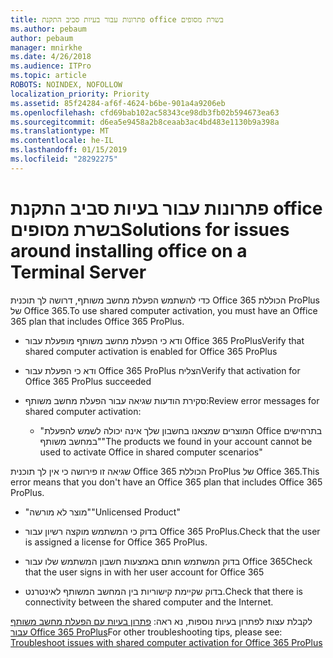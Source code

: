 ```yaml
---
title: פתרונות עבור בעיות סביב התקנת office בשרת מסופים
ms.author: pebaum
author: pebaum
manager: mnirkhe
ms.date: 4/26/2018
ms.audience: ITPro
ms.topic: article
ROBOTS: NOINDEX, NOFOLLOW
localization_priority: Priority
ms.assetid: 85f24284-af6f-4624-b6be-901a4a9206eb
ms.openlocfilehash: cfd69bab102ac58343ce98db3fb02b594673ea63
ms.sourcegitcommit: d6ea5e9458a2b8ceaab3ac4bd483e1130b9a398a
ms.translationtype: MT
ms.contentlocale: he-IL
ms.lasthandoff: 01/15/2019
ms.locfileid: "28292275"
---
```

# <a name="solutions-for-issues-around-installing-office-on-a-terminal-server"></a><span data-ttu-id="1faa7-102">פתרונות עבור בעיות סביב התקנת office בשרת מסופים</span><span class="sxs-lookup"><span data-stu-id="1faa7-102">Solutions for issues around installing office on a Terminal Server</span></span>

<span data-ttu-id="1faa7-103">כדי להשתמש הפעלת מחשב משותף, דרושה לך תוכנית Office 365 הכוללת ProPlus של Office 365.</span><span class="sxs-lookup"><span data-stu-id="1faa7-103">To use shared computer activation, you must have an Office 365 plan that includes Office 365 ProPlus.</span></span>
  
- <span data-ttu-id="1faa7-104">ודא כי הפעלת מחשב משותף מופעלת עבור Office 365 ProPlus</span><span class="sxs-lookup"><span data-stu-id="1faa7-104">Verify that shared computer activation is enabled for Office 365 ProPlus</span></span>
    
- <span data-ttu-id="1faa7-105">ודא כי הפעלת עבור Office 365 ProPlus הצליח</span><span class="sxs-lookup"><span data-stu-id="1faa7-105">Verify that activation for Office 365 ProPlus succeeded</span></span>
    
- <span data-ttu-id="1faa7-106">סקירת הודעות שגיאה עבור הפעלת מחשב משותף:</span><span class="sxs-lookup"><span data-stu-id="1faa7-106">Review error messages for shared computer activation:</span></span>
    
  - <span data-ttu-id="1faa7-107">"המוצרים שמצאנו בחשבון שלך אינה יכולה לשמש להפעלת Office בתרחישים במחשב משותף"</span><span class="sxs-lookup"><span data-stu-id="1faa7-107">"The products we found in your account cannot be used to activate Office in shared computer scenarios"</span></span>
  
<span data-ttu-id="1faa7-108">שגיאה זו פירושה כי אין לך תוכנית Office 365 הכוללת ProPlus של Office 365.</span><span class="sxs-lookup"><span data-stu-id="1faa7-108">This error means that you don't have an Office 365 plan that includes Office 365 ProPlus.</span></span>
    
  - <span data-ttu-id="1faa7-109">"מוצר לא מורשה"</span><span class="sxs-lookup"><span data-stu-id="1faa7-109">"Unlicensed Product"</span></span>
    
  - <span data-ttu-id="1faa7-110">בדוק כי המשתמש מוקצה רשיון עבור Office 365 ProPlus.</span><span class="sxs-lookup"><span data-stu-id="1faa7-110">Check that the user is assigned a license for Office 365 ProPlus.</span></span>
    
  - <span data-ttu-id="1faa7-111">בדוק המשתמש חותם באמצעות חשבון המשתמש שלו עבור Office 365</span><span class="sxs-lookup"><span data-stu-id="1faa7-111">Check that the user signs in with her user account for Office 365</span></span>
    
  - <span data-ttu-id="1faa7-112">בדוק שקיימת קישוריות בין המחשב המשותף לאינטרנט.</span><span class="sxs-lookup"><span data-stu-id="1faa7-112">Check that there is connectivity between the shared computer and the Internet.</span></span>
    
<span data-ttu-id="1faa7-113">לקבלת עצות לפתרון בעיות נוספות, נא ראה: [פתרון בעיות עם הפעלת מחשב משותף עבור Office 365 ProPlus](https://docs.microsoft.com/DeployOffice/troubleshoot-issues-with-shared-computer-activation-for-office-365-proplus)</span><span class="sxs-lookup"><span data-stu-id="1faa7-113">For other troubleshooting tips, please see: [Troubleshoot issues with shared computer activation for Office 365 ProPlus](https://docs.microsoft.com/DeployOffice/troubleshoot-issues-with-shared-computer-activation-for-office-365-proplus)</span></span>
  

